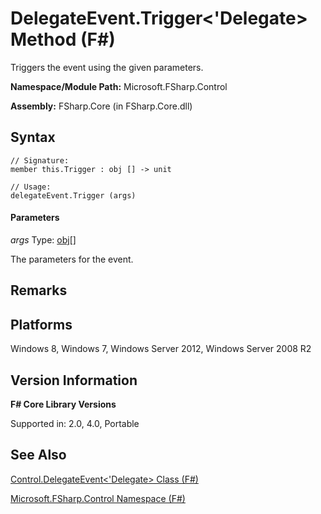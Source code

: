 # DelegateEvent.Trigger<'Delegate> Method (F#)

Triggers the event using the given parameters.

**Namespace/Module Path:** Microsoft.FSharp.Control

**Assembly:** FSharp.Core (in FSharp.Core.dll)


## Syntax

```
// Signature:
member this.Trigger : obj [] -> unit

// Usage:
delegateEvent.Trigger (args)
```

#### Parameters
*args*
Type: [obj](http://msdn.microsoft.com/en-us/library/dcf2430f-702b-40e5-a0a1-97518bf137f7)[[]](http://msdn.microsoft.com/en-us/library/def20292-9aae-4596-9275-b94e594f8493)


The parameters for the event.




## Remarks

## Platforms
Windows 8, Windows 7, Windows Server 2012, Windows Server 2008 R2


## Version Information
**F# Core Library Versions**

Supported in: 2.0, 4.0, Portable




## See Also
[Control.DelegateEvent&#60;'Delegate&#62; Class &#40;F&#35;&#41;](Control.DelegateEvent%28%27Delegate%29+Class+%28FSharp%29.md)

[Microsoft.FSharp.Control Namespace &#40;F&#35;&#41;](Microsoft.FSharp.Control+Namespace+%28FSharp%29.md)

